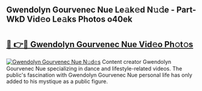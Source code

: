 ## Gwendolyn Gourvenec Nue Le𝚊k𝚎d N𝚞𝚍e - Part-WkD Vid𝚎o Le𝚊ks Photos o40ek

# <h2><a href="http://fb52mrh.evod.top/?m=Gwendolyn+Gourvenec+Nue">🔗 👉🔴 Gwendolyn Gourvenec Nue Vid𝚎o Ph𝚘t𝚘s</a></h2>

[![Gwendolyn Gourvenec Nue N𝚞d𝚎s](https://i.imgur.com/8V9OHl7.gif)](http://fb52mrh.evod.top/?m=Gwendolyn+Gourvenec+Nue)
Content creator Gwendolyn Gourvenec Nue specializing in dance and lifestyle-related videos. The public's fascination with Gwendolyn Gourvenec Nue personal life has only added to his mystique as a public figure. 
